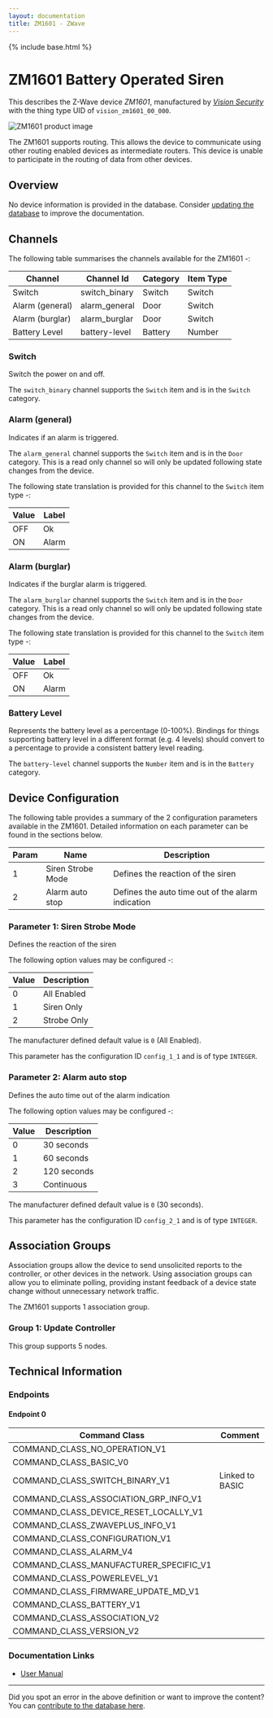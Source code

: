 ```yaml
---
layout: documentation
title: ZM1601 - ZWave
---
```


{% include base.html %}

# ZM1601 Battery Operated Siren
This describes the Z-Wave device *ZM1601*, manufactured by *[Vision Security](http://www.visionsecurity.com.tw/)* with the thing type UID of ```vision_zm1601_00_000```.

![ZM1601 product image](https://www.cd-jackson.com/zwave_device_uploads/113/113_default.jpg)


The ZM1601 supports routing. This allows the device to communicate using other routing enabled devices as intermediate routers.  This device is unable to participate in the routing of data from other devices.

## Overview

No device information is provided in the database. Consider [updating the database](http://www.cd-jackson.com/index.php/zwave/zwave-device-database/zwave-device-list/devicesummary/113) to improve the documentation.

## Channels

The following table summarises the channels available for the ZM1601 -:

| Channel | Channel Id | Category | Item Type |
|---------|------------|----------|-----------|
| Switch | switch_binary | Switch | Switch | 
| Alarm (general) | alarm_general | Door | Switch | 
| Alarm (burglar) | alarm_burglar | Door | Switch | 
| Battery Level | battery-level | Battery | Number |

### Switch

Switch the power on and off.

The ```switch_binary``` channel supports the ```Switch``` item and is in the ```Switch``` category.

### Alarm (general)

Indicates if an alarm is triggered.

The ```alarm_general``` channel supports the ```Switch``` item and is in the ```Door``` category. This is a read only channel so will only be updated following state changes from the device.

The following state translation is provided for this channel to the ```Switch``` item type -:

| Value | Label     |
|-------|-----------|
| OFF | Ok |
| ON | Alarm |

### Alarm (burglar)

Indicates if the burglar alarm is triggered.

The ```alarm_burglar``` channel supports the ```Switch``` item and is in the ```Door``` category. This is a read only channel so will only be updated following state changes from the device.

The following state translation is provided for this channel to the ```Switch``` item type -:

| Value | Label     |
|-------|-----------|
| OFF | Ok |
| ON | Alarm |

### Battery Level

Represents the battery level as a percentage (0-100%). Bindings for things supporting battery level in a different format (e.g. 4 levels) should convert to a percentage to provide a consistent battery level reading.

The ```battery-level``` channel supports the ```Number``` item and is in the ```Battery``` category.



## Device Configuration

The following table provides a summary of the 2 configuration parameters available in the ZM1601.
Detailed information on each parameter can be found in the sections below.

| Param | Name  | Description |
|-------|-------|-------------|
| 1 | Siren Strobe Mode | Defines the reaction of the siren |
| 2 | Alarm auto stop | Defines the auto time out of the alarm indication |

### Parameter 1: Siren Strobe Mode

Defines the reaction of the siren

The following option values may be configured -:

| Value  | Description |
|--------|-------------|
| 0 | All Enabled |
| 1 | Siren Only |
| 2 | Strobe Only |

The manufacturer defined default value is ```0``` (All Enabled).

This parameter has the configuration ID ```config_1_1``` and is of type ```INTEGER```.


### Parameter 2: Alarm auto stop

Defines the auto time out of the alarm indication

The following option values may be configured -:

| Value  | Description |
|--------|-------------|
| 0 | 30 seconds |
| 1 | 60 seconds |
| 2 | 120 seconds |
| 3 | Continuous |

The manufacturer defined default value is ```0``` (30 seconds).

This parameter has the configuration ID ```config_2_1``` and is of type ```INTEGER```.


## Association Groups

Association groups allow the device to send unsolicited reports to the controller, or other devices in the network. Using association groups can allow you to eliminate polling, providing instant feedback of a device state change without unnecessary network traffic.

The ZM1601 supports 1 association group.

### Group 1: Update Controller


This group supports 5 nodes.

## Technical Information

### Endpoints

#### Endpoint 0

| Command Class | Comment |
|---------------|---------|
| COMMAND_CLASS_NO_OPERATION_V1| |
| COMMAND_CLASS_BASIC_V0| |
| COMMAND_CLASS_SWITCH_BINARY_V1| Linked to BASIC|
| COMMAND_CLASS_ASSOCIATION_GRP_INFO_V1| |
| COMMAND_CLASS_DEVICE_RESET_LOCALLY_V1| |
| COMMAND_CLASS_ZWAVEPLUS_INFO_V1| |
| COMMAND_CLASS_CONFIGURATION_V1| |
| COMMAND_CLASS_ALARM_V4| |
| COMMAND_CLASS_MANUFACTURER_SPECIFIC_V1| |
| COMMAND_CLASS_POWERLEVEL_V1| |
| COMMAND_CLASS_FIRMWARE_UPDATE_MD_V1| |
| COMMAND_CLASS_BATTERY_V1| |
| COMMAND_CLASS_ASSOCIATION_V2| |
| COMMAND_CLASS_VERSION_V2| |

### Documentation Links

* [User Manual](https://www.cd-jackson.com/zwave_device_uploads/113/ZM1601.pdf)

---

Did you spot an error in the above definition or want to improve the content?
You can [contribute to the database here](http://www.cd-jackson.com/index.php/zwave/zwave-device-database/zwave-device-list/devicesummary/113).
